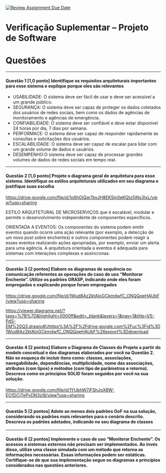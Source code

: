 [![Review Assignment Due Date](https://classroom.github.com/assets/deadline-readme-button-24ddc0f5d75046c5622901739e7c5dd533143b0c8e959d652212380cedb1ea36.svg)](https://classroom.github.com/a/rYsm7pB4)

# Verificação Suplementar – Projeto de Software



# Questões

---
#### Questão 1 [1,0 ponto] Identifique os requisitos arquiteturais importantes para esse sistema e explique porque eles são relevantes

- USABILIDADE: O sistema deve ser fácil de usar e deve ser acessível a um grande público. 
- SEGURANÇA: O sistema deve ser capaz de proteger os dados coletados dos usuários de redes sociais, bem como os dados de agências de monitoramento e agências de emergência.
- CONFIABILIDADE: O sistema deve ser confiável e deve estar disponível 24 horas por dia, 7 dias por semana.
- PERFORMACE: O sistema deve ser capaz de responder rapidamente às consultas e solicitações dos usuários. 
- ESCALABILIDADE: O sistema deve ser capaz de escalar para lidar com um grande volume de dados e usuários.
- DESEMPENHO:O sistema deve ser capaz de processar grandes volumes de dados de redes sociais em tempo real.


---
#### Questão 2 [1,0 ponto] Projete o diagrama geral de arquitetura para esse sistema. Identifique os estilos arquiteturais utilizados em seu diagrama e justifique suas escolha

https://drive.google.com/file/d/1o6hOjQw7bvJH8EKSjn0eKQtz5lNs3lxL/view?usp=sharing


ESTILO ARQUITETURAL DE MICROSERVIÇOS que é escalável, modular e permite o desenvolvimento independente de componentes específicos.


ORIENTADA A EVENTOS: Os componentes do sistema podem emitir eventos quando ocorre uma ação relevante (por exemplo, a detecção de um novo post sobre enchentes) e outros componentes podem reagir a esses eventos realizando ações apropriadas, por exemplo, enviar um alerta para uma agência. A arquitetura orientada a eventos é adequada para sistemas com interações complexas e assíncronas.


---
#### Questão 3 [2 pontos] Elabore os diagramas de sequência ou comunicação referentes as operações do caso de uso “Monitorar Enchente”. Utilize os padrões GRASP, indicando onde eles foram empregados e explicando porque foram empregados

https://drive.google.com/file/d/1Wud8Az2ktAIoGCkmdwfC_ONQQqeHAUbF/view?usp=sharing


https://viewer.diagrams.net/?tags=%7B%7D&highlight=0000ff&edit=_blank&layers=1&nav=1&title=VS-PdS-EM%20Q3.drawio#Uhttps%3A%2F%2Fdrive.google.com%2Fuc%3Fid%3D1Wud8Az2ktAIoGCkmdwfC_ONQQqeHAUbF%26export%3Ddownload


---
#### Questão 4 [2 pontos] Elabore o Diagrama de Classes do Projeto a partir do modelo conceitual e dos diagramas elaborados por você na Questão 2. Não se esqueça de incluir itens como: classes, associações, navegabilidade, dependências, multiplicidade, nome das associações, atributos (com tipos) e métodos (com tipo de parâmetros e retorno). Descreva como os princípios SOLID foram seguidos por você na sua solução.


https://drive.google.com/file/d/1YUbhW7jFShJgX8W-EO1DCjTePvDN3zi8/view?usp=sharing




---
#### Questão 5 [2 pontos] Adote ao menos dois padrões GoF na sua solução, considerando os padrões mais relevantes para o cenário descrito. Descreva os padrões adotados, indicando no seu diagrama de classes



---
#### Questão 6 [2 pontos] Implemente o caso de uso “Monitorar Enchente”. Os acessos a sistemas externos não precisam ser implementados. Ao invés disso, utilize uma classe simulada com um método que retorna as informações necessárias. Essas informações podem ser estáticas. Certifique-se de que sua implementação segue os diagramas e princípios considerados nas questões anteriores.


